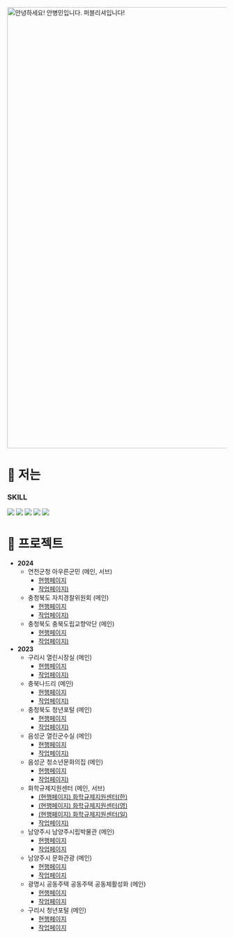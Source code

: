 <img width="1012" alt="안녕하세요! 안병민입니다. 퍼블리셔입니다!" src="https://github.com/byeongmin-publishing/byeongmin-publishing/assets/114711496/8c17fd64-7f84-497d-945f-865423bbc061">

  # 🤔 저는  
  ### SKILL
 
  <img src="https://img.shields.io/badge/html5-E34F26?style=flat-square&logo=html5&logoColor=white"/> <img src="https://img.shields.io/badge/css3-1572B6?style=flat-square&logo=css3&logoColor=white"/> <img src="https://img.shields.io/badge/javascript-F7DF1E?style=flat-square&logo=javascript&logoColor=black"/> <img src="https://img.shields.io/badge/jquery-0769AD?style=flat-square&logo=jquery&logoColor=white"/> <img src="https://img.shields.io/badge/Photoshop-31A8FF?style=flat-square&logo=adobephotoshop&logoColor=white"/>

  # 💬 프로젝트  
  * **2024**
    - 연천군청 아우른군민 (메인, 서브)
      + [현행페이지](https://www.yeoncheon.go.kr/cyber/index.do)
      + [작업페이지)]()
    - 충청북도 자치경찰위원회 (메인)
      + [현행페이지](https://www.chungbuk.go.kr/cbppc/index.do)
      + [작업페이지)]()
    - 충청북도 충북도립교향악단 (메인)
      + [현행페이지](https://cbfarm.chungbuk.go.kr/art/index.do)
      + [작업페이지)]()
  * **2023**
    - 구리시 열린시장실 (메인)
      + [현행페이지](https://www.guri.go.kr/mayor/index.do)
      + [작업페이지)]()
    - 충북나드리 (메인)
      + [현행페이지](https://tour.chungbuk.go.kr/www/index.do)
      + [작업페이지)]()
    - 충청북도 청년포털 (메인)
      + [현행페이지](https://www.chungbuk.go.kr/young/index.do)
      + [작업페이지)]()
    - 음성군 열린군수실 (메인)
      + [현행페이지](https://www.eumseong.go.kr/mayor/index.do)
      + [작업페이지)]()
    - 음성군 청소년문화의집 (메인)
      + [현행페이지](https://www.eumseong.go.kr/esyouth/index.do)
      + [작업페이지)]()
    - 화학규제지원센터 (메인, 서브)
      + [(현행페이지) 화학규제지원센터(한)](https://reach.ktr.or.kr/www/index.do)
      + [(현행페이지) 화학규제지원센터(영)](https://reach.ktr.or.kr/en/index.do)
      + [(현행페이지) 화학규제지원센터(일)](https://reach.ktr.or.kr/jp/index.do)
      + [작업페이지)]()
    - 남양주시 남양주시립박물관 (메인)
      + [현행페이지](https://www.nyj.go.kr/museum/index.do)
      + [작업페이지]()
    - 남양주시 문화관광 (메인)
      + [현행페이지](https://www.nyj.go.kr/culture/index.do)
      + [작업페이지]()
    - 광명시 공동주택 공동주택 공동체활성화 (메인)
      + [현행페이지](https://www.gm.go.kr/withapt/index.do)
      + [작업페이지](https://byeongmin-publishing.github.io/Portfolio/gm/site/withapt/main.html)
    - 구리시 청년포털 (메인)
      + [현행페이지](https://www.guri.go.kr/youth/index.do)
      + [작업페이지](https://byeongmin-publishing.github.io/Portfolio/guri/site/youth/main.html)
<!--
**byeongmin-publishing/byeongmin-publishing** is a ✨ _special_ ✨ repository because its `README.md` (this file) appears on your GitHub profile.

Here are some ideas to get you started: 

- 🔭 I’m currently working on ...
- 🌱 I’m currently learning ...
- 👯 I’m looking to collaborate on ...
- 🤔 I’m looking for help with ...
- 💬 Ask me about ...
- 😄 Pronouns: ...
- ⚡ Fun fact: ...
-->
